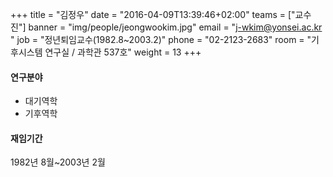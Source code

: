 +++
title = "김정우"
date = "2016-04-09T13:39:46+02:00"
teams = ["교수진"]
banner = "img/people/jeongwookim.jpg"
email = "j-wkim@yonsei.ac.kr "
job = "정년퇴임교수(1982.8~2003.2)"
phone = "02-2123-2683"
room = "기후시스템 연구실 / 과학관 537호"
weight = 13
+++

#### 연구분야
+ 대기역학
+ 기후역학

#### 재임기간
1982년 8월~2003년 2월
